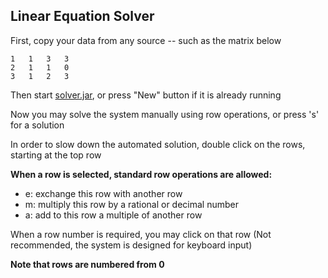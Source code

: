 ## Linear Equation Solver

First, copy your data from any source -- such as the matrix below
````
1	1	3	3
2	1	1	0
3	1	2	3
````
Then start [solver.jar](https://github.com/maeyler/PlainJava/blob/master/linear/solver.jar?raw=true), or press "New" button if it is already running

Now you may solve the system manually using row operations, or press 's' for a solution

In order to slow down the automated solution, double click on the rows, starting at the top row

**When a row is selected, standard row operations are allowed:**
* e: exchange this row with another row
* m: multiply this row by a rational or decimal number
* a: add to this row a multiple of another row

When a row number is required, you may click on that row
(Not recommended, the system is designed for keyboard input)

**Note that rows are numbered from 0**
